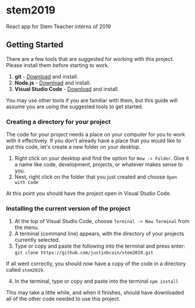 # stem2019
React app for Stem Teacher interns of 2019

## Getting Started
There are a few tools that are suggested for working with this project.
Please install them before starting to work.

1. **git** - [Download](https://git-scm.com/downloads) and install.
2. **Node.js** - [Download](https://nodejs.org/en/download/) and install.
3. **Visual Studio Code** - [Download](https://code.visualstudio.com/download) and install.

You may use other tools if you are familiar with them, but this guide will assume you are using the suggested tools to get started.

### Creating a directory for your project
The code for your project needs a place on your computer for you to work with it effectively. If you don't already have a place that you would like to put this code, let's create a new folder on your desktop.

1. Right click on your desktop and find the option for `New -> Folder`.
Give it a name like code, development, projects, or whatever makes sense to you.
2. Next, right click on the folder that you just created and choose `Open with Code`

At this point you should have the project open in Visual Studio Code.

### Installing the current version of the project

1. At the top of Visual Studio Code, choose `Terminal -> New Terminal` from the menu.
2. A terminal (command line) appears, with the directory of your projects currently selected.
3. Type or copy and paste the following into the terminal and press enter:
`git clone https://github.com/justinbcain/stem2019.git`

If all went correctly, you should now have a copy of the code in a directory called `stem2019`.

4. In the terminal, type or copy and paste into the terminal `npm install`

This may take a little while, and when it finishes, should have downloaded all of the other code needed to use this project.